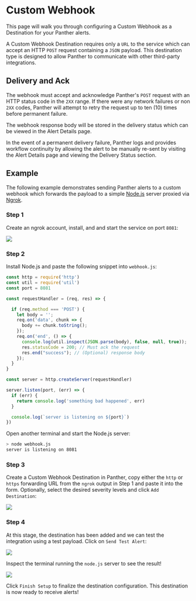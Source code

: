 # Custom Webhook

This page will walk you through configuring a Custom Webhook as a Destination for your Panther alerts.

A Custom Webhook Destination requires only a `URL` to the service which can accept an HTTP `POST` request containing a `JSON` payload. This destination type is designed to allow Panther to communicate with other third-party integrations.

## Delivery and Ack

The webhook must accept and acknowledge Panther's `POST` request with an HTTP status code in the `2XX` range. If there were any network failures or non `2XX` codes, Panther will attempt to retry the request up to ten (10) times before permanent failure.

The webhook response body will be stored in the delivery status which can be viewed in the Alert Details page.

In the event of a permanent delivery failure, Panther logs and provides workflow continuity by allowing the alert to be manually re-sent by visiting the Alert Details page and viewing the Delivery Status section.

## Example

The following example demonstrates sending Panther alerts to a custom webhook which forwards the payload to a simple [Node.js](https://nodejs.org/en/) server proxied via [Ngrok](https://ngrok.com).

### Step 1

Create an ngrok account, install, and and start the service on port `8081`:

![](<../../../.gitbook/assets/webhook1 (1).png>)

### Step 2

Install Node.js and paste the following snippet into `webhook.js`:

```javascript
const http = require('http')
const util = require('util')
const port = 8081

const requestHandler = (req, res) => {

  if (req.method === 'POST') {
    let body = '';
    req.on('data', chunk => {
      body += chunk.toString();
    });
    req.on('end', () => {
      console.log(util.inspect(JSON.parse(body), false, null, true));
      res.statusCode = 200; // Must ack the request
      res.end("success"); // (Optional) response body
    });
  }
}

const server = http.createServer(requestHandler)

server.listen(port, (err) => {
  if (err) {
    return console.log('something bad happened', err)
  }

  console.log(`server is listening on ${port}`)
})
```

Open another terminal and start the Node.js server:

```bash
> node webhook.js
server is listening on 8081
```

### Step 3

Create a Custom Webhook Destination in Panther, copy either the `http` or `https` forwarding URL from the `ngrok` output in Step 1 and paste it into the form. Optionally, select the desired severity levels and click `Add Destination`:

![](<../../../.gitbook/assets/webhook2 (1).png>)

### Step 4

At this stage, the destination has been added and we can test the integration using a test payload. Click on `Send Test Alert`:

![](<../../../.gitbook/assets/webhook3 (1).png>)

Inspect the terminal running the `node.js` server to see the result!

![](<../../../.gitbook/assets/webhook4 (1).png>)

Click `Finish Setup` to finalize the destination configuration. This destination is now ready to receive alerts!
